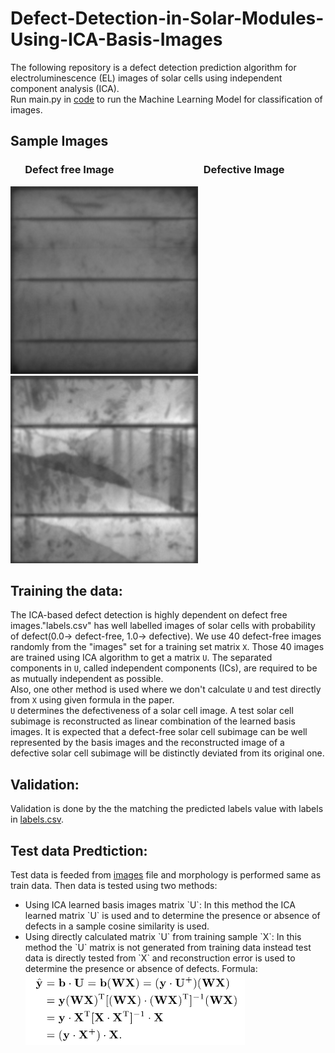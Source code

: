 # Defect-Detection-in-Solar-Modules-Using-ICA-Basis-Images
The following repository is a defect detection prediction algorithm for electroluminescence (EL) images of solar cells using independent component analysis (ICA).  
Run main.py in [code](https://github.com/a0n0k0i0t/Defect-Detection-in-Solar-Modules-Using-ICA-Basis-Images/tree/main/code) to run the Machine Learning Model for classification of images.   

## Sample Images   
### &nbsp; &nbsp; &nbsp; Defect free Image   &nbsp; &nbsp; &nbsp; &nbsp; &nbsp; &nbsp; &nbsp; &nbsp; &nbsp; &nbsp; &nbsp; &nbsp; &nbsp; &nbsp; &nbsp; &nbsp; &nbsp; &nbsp; Defective Image   
![alt defect_free](https://github.com/a0n0k0i0t/Defect-Detection-in-Solar-Modules-Using-ICA-Basis-Images/blob/main/images/cell0173.png?raw=true) &nbsp; &nbsp; &nbsp;
![alt defective](https://github.com/a0n0k0i0t/Defect-Detection-in-Solar-Modules-Using-ICA-Basis-Images/blob/main/images/cell0277.png?raw=true)

## Training the data:    
The ICA-based defect detection is highly dependent on defect free images."labels.csv" has well labelled images of solar cells with probability of defect(0.0-> defect-free, 1.0-> defective). We use 40 defect-free images randomly from the "images" set for a training set matrix `X`. Those 40 images are trained using ICA algorithm to get a matrix `U`. The separated components in `U`, called independent components (ICs), are required to be as mutually independent as possible.   
Also, one other method is used where we don't calculate `U` and test directly from `X` using given formula in the paper.   
`U` determines the defectiveness of a solar cell image. A test solar cell subimage is reconstructed as linear combination of the learned basis images. It is expected that a defect-free solar cell subimage can be well represented by the basis images and the reconstructed image of a defective solar cell subimage will be distinctly deviated from its original one.   
## Validation:   
Validation is done by the the matching the predicted labels value with labels in [labels.csv](https://github.com/a0n0k0i0t/Defect-Detection-in-Solar-Modules-Using-ICA-Basis-Images/blob/main/labels.csv).   
## Test data Predtiction:   
Test data is feeded from [images](https://github.com/a0n0k0i0t/Defect-Detection-in-Solar-Modules-Using-ICA-Basis-Images/tree/main/images) file and morphology is performed same as train data. Then data is tested using two methods:
<ul>
  <li> Using ICA learned basis images matrix `U`:   
    In this method the ICA learned matrix `U` is used and to determine the presence or absence of defects in a sample cosine similarity is used.</li>
   <li> Using directly calculated matrix `U` from training sample `X`:   
     In this method the `U` matrix is not generated from training data instead test data is directly tested from `X` and reconstruction error is used to determine the presence or absence of defects.   
     Formula: <img src=https://github.com/a0n0k0i0t/Defect-Detection-in-Solar-Modules-Using-ICA-Basis-Images/blob/main/direct_formula.png?raw=true,alt='formula'></li>
</ul>
